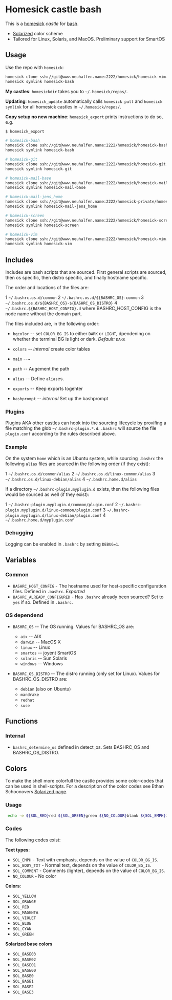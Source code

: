 Homesick castle bash
====================

This is a [homesick](https://github.com/technicalpickles/homesick) _castle_ for [bash](http://www.bash.org/).

* [Solarized](http://ethanschoonover.com/solarized) color scheme
* Tailored for Linux, Solaris, and MacOS. Preliminary support for SmartOS

Usage
------

Use the repo with ```homesick```: 

```bash
homesick clone ssh://git@www.neuhalfen.name:2222/homesick/homesick-vim.git
homesick symlink homesick-bash
```

**My castles**: ```homesickdir``` takes you to ```~/.homesick/repos/```.

**Updating**: ```homesick_update``` automatically calls ```homesick pull``` and ```homesick symlink``` for all homesick castles in ```~/.homesick/repos/```.

**Copy setup no new machine**: ```homesick_export``` prints instructions to do so, e.g.

```bash
$ homesick_export

# homesick-bash
homesick clone ssh://git@www.neuhalfen.name:2222/homesick/homesick-bash.git
homesick symlink homesick-bash

# homesick-git
homesick clone ssh://git@www.neuhalfen.name:2222/homesick/homesick-git.git
homesick symlink homesick-git

# homesick-mail-base
homesick clone ssh://git@www.neuhalfen.name:2222/homesick/homesick-mail-base.git
homesick symlink homesick-mail-base

# homesick-mail-jens_home
homesick clone ssh://git@www.neuhalfen.name:2222/homesick-private/homesick-mail-jens_home.git
homesick symlink homesick-mail-jens_home

# homesick-screen
homesick clone ssh://git@www.neuhalfen.name:2222/homesick/homesick-screen.git
homesick symlink homesick-screen

# homesick-vim
homesick clone ssh://git@www.neuhalfen.name:2222/homesick/homesick-vim.git
homesick symlink homesick-vim
```



Includes
--------

Includes are bash scripts that are sourced. First general scripts are sourced, then os specific, then distro specific, and finally hostname specific.

The order and locations of the files are:

1 ```~/.bashrc.os.d/common```
2 ```~/.bashrc.os.d/${BASHRC_OS}-common```
3 ```~/.bashrc.os.d/${BASHRC_OS}-${BASHRC_OS_DISTRO}```
4 ```~/.bashrc.${BASHRC_HOST_CONFIG}.d``` where BASHRC_HOST_CONFIG is the node name without the domain part.

The files included are, in the following order:

* ```bgcolor```     -- set ```COLOR_BG_IS``` to either ```DARK``` or ```LIGHT```, dpendening on whether the terminal BG is light or dark. *Default:* ```DARK```
* ```colors```      -- *internal* create color tables
* ```main```        --~
* ```path```        -- Augement the path
* ```alias```       -- Define ```alias```es.
* ```exports```     -- Keep exports togehter

* ```bashprompt```  -- *internal* Set up the bashprompt

### Plugins
Plugins AKA other castles can hook into the sourcing lifecycle by provifing a file matching the glob ```~/.bashrc-plugin.*.d```. ```.bashrc``` will source the file ```plugin.conf``` according to the rules described above.


### Example

On the system ```home``` which is an Ubuntu system, while sourcing ```.bashrc``` the following ```alias``` files are sourced in the following order (if they exist):

1 ```~/.bashrc.os.d/common/alias```
2 ```~/.bashrc.os.d/linux-common/alias```
3 ```~/.bashrc.os.d/linux-debian/alias```
4 ```~/.bashrc.home.d/alias```

If a directory ```~/.bashrc-plugin.myplugin.d``` exists, then the following files would be sourced as well (if they exist):

1 ```~/.bashrc-plugin.myplugin.d/common/plugin.conf```
2 ```~/.bashrc-plugin.myplugin.d/linux-common/plugin.conf```
3 ```~/.bashrc-plugin.myplugin.d/linux-debian/plugin.conf```
4 ```~/.bashrc.home.d/myplugin.conf```

### Debugging

Logging can be enabled in ```.bashrc``` by setting ```DEBUG=1```.


Variables
---------

### Common

* ```BASHRC_HOST_CONFIG``` -  The hostname used for host-specific configuration files. Defined in ```.bashrc```. *Exported*
* ```BASHRC_ALREADY_CONFIGURED``` - Has ```.bashrc``` already been sourced? Set to ```yes``` if so. Defined in ```.bashrc```.

### OS dependend

* ```BASHRC_OS``` -- The OS running. Values for BASHRC_OS are:
     * ```aix```     -- AIX
     * ```darwin```  -- MacOS X
     * ```linux```   -- Linux
     * ```smartos``` -- joyent SmartOS
     * ```solaris``` -- Sun Solaris
     * ```windows``` -- Windows

* ```BASHRC_OS_DISTRO``` -- The distro running (only set for Linux). Values for BASHRC_OS_DISTRO are:
     * ```debian``` (also on Ubuntu)
     * ```mandrake```
     * ```redhat```
     * ```suse```



Functions
----------

### Internal
* ```bashrc_determine_os``` defined in detect_os. Sets BASHRC_OS and BASHRC_OS_DISTRO.


Colors
--------

To make the shell more colorfull the castle provides some color-codes that can be used in shell-scripts. For a description of the color codes see Ethan Schoonovers [Solarized page](http://ethanschoonover.com/solarized).

### Usage

```bash
 echo -e ${SOL_RED}red ${SOL_GREEN}green ${NO_COLOUR}blank ${SOL_EMPH}important ${SOL_BODY_TXT}normal ${SOL_COMMENT}unimportant
```

### Codes

The following codes exist:

**Text types**:
* ```SOL_EMPH```      - Text with emphasis, depends on the value of ```COLOR_BG_IS```.
* ```SOL_BODY_TXT```  - Normal text, depends on the value of ```COLOR_BG_IS```.
* ```SOL_COMMENT```   - Comments (lighter), depends on the value of ```COLOR_BG_IS```.
* ```NO_COLOUR```     - No color

**Colors**:
* ```SOL_YELLOW```
* ```SOL_ORANGE```
* ```SOL_RED```
* ```SOL_MAGENTA```
* ```SOL_VIOLET```
* ```SOL_BLUE```
* ```SOL_CYAN```
* ```SOL_GREEN```

**Solarized base colors** 
* ```SOL_BASE03```
* ```SOL_BASE02```
* ```SOL_BASE01```
* ```SOL_BASE00```
* ```SOL_BASE0```
* ```SOL_BASE1```
* ```SOL_BASE2```
* ```SOL_BASE3```

